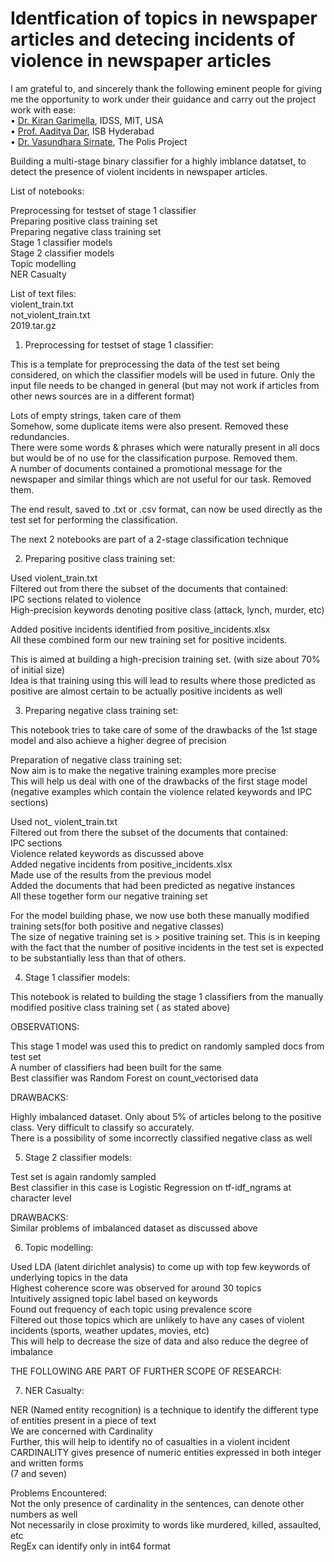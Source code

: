 # Identfication of topics in newspaper articles and detecing incidents of violence in newspaper articles


I am grateful to, and sincerely thank the following eminent people for giving me the opportunity to work under their guidance and carry out the project work with ease:  
• [Dr. Kiran Garimella](https://idss.mit.edu/staff/kiran-garimella/), IDSS, MIT, USA  
• [Prof. Aaditya Dar](https://www.isb.edu/en/research-thought-leadership/faculty/faculty-directory/aaditya-dar.html), ISB Hyderabad  
• [Dr. Vasundhara Sirnate](https://en.wikipedia.org/wiki/Vasundhara_Sirnate), The Polis Project  



Building a multi-stage binary classifier for a highly imblance datatset, to detect the presence of violent incidents in newspaper articles.

List of notebooks:  

Preprocessing for testset of stage 1 classifier  
Preparing positive class training set  
Preparing negative class training set  
Stage 1 classifier models  
Stage 2 classifier models  
Topic modelling  
NER Casualty  

List of text files:  
violent_train.txt  
not_violent_train.txt  
2019.tar.gz  



1. Preprocessing for testset of stage 1 classifier:  

This is a template for preprocessing the data of the test set being considered, on which the classifier models will be used in future. Only the input file needs to be changed in general (but may not work if articles from other news sources are in a different format)


Lots of empty strings, taken care of them  
Somehow, some duplicate items were also present. Removed these redundancies.  
There were some words & phrases which were naturally present in all docs but would be of no use for the classification purpose. Removed them.  
A number of documents contained a promotional message for the newspaper and similar things which are not useful for our task. Removed them.  

The end result, saved to .txt or .csv format, can now be used directly as the test set for performing the classification.  





The next 2 notebooks are part of a 2-stage classification technique







2. Preparing positive class training set:  

Used violent_train.txt  
Filtered out from there the subset of the documents that contained:  
IPC sections related to violence  
High-precision keywords denoting positive class (attack, lynch, murder, etc)  

Added positive incidents identified from positive_incidents.xlsx  
All these combined form our new training set for positive incidents.  

This is aimed at building a high-precision training set. (with size about 70% of initial size)  
Idea is that training using this will lead to results where those predicted as positive are almost certain to be actually positive incidents as well  



3. Preparing negative class training set:  

This notebook tries to take care of some of the drawbacks of the 1st stage model and also achieve a higher degree of precision

Preparation of negative class training set:  
Now aim is to make the negative training examples more precise  
This will help us deal with one of the drawbacks of the first stage model (negative examples which contain the violence related keywords and IPC sections)  

Used not_ violent_train.txt  
Filtered out from there the subset of the documents that contained:  
IPC sections  
Violence related keywords as discussed above  
Added negative incidents from positive_incidents.xlsx  
Made use of the results from the previous model  
Added the documents that had been predicted as negative instances  
All these together form our negative training set  

For the model building phase, we now use both these manually modified training sets(for both positive and negative classes)  
The size of negative training set is > positive training set. This is in keeping with the fact that the number of positive incidents in the test set is expected to be substantially less than that of others.  

4. Stage 1 classifier models:  

This notebook is related to building the stage 1 classifiers from the manually modified positive class training set ( as stated above)  


OBSERVATIONS:  

This stage 1 model was used this to predict on randomly sampled docs from test set   
A number of classifiers had been built for the same  
Best classifier was Random Forest on count_vectorised data  

DRAWBACKS:  

Highly imbalanced dataset. Only about 5% of articles belong to the positive class. Very difficult to classify so accurately.  
There is a possibility of some incorrectly classified negative class as well  




5. Stage 2 classifier models:  

Test set is again randomly sampled   
Best classifier in this case is Logistic Regression on tf-idf_ngrams at character level  

DRAWBACKS:  
Similar problems of imbalanced dataset as discussed above  




6. Topic modelling:  

Used LDA (latent dirichlet analysis) to come up with top few keywords of underlying topics in the data  
Highest coherence score was observed for around 30 topics  
Intuitively assigned topic label based on keywords  
Found out frequency of each topic using prevalence score  
Filtered out those topics which are unlikely to have any cases of violent incidents (sports, weather updates, movies, etc)   
This will help to decrease the size of data and also reduce the degree of imbalance  



THE FOLLOWING ARE PART OF FURTHER SCOPE OF RESEARCH:  


7. NER Casualty:  

NER (Named entity recognition) is a technique to identify the different type of entities present in a piece of text  
We are concerned with Cardinality   
Further, this will help to identify no of casualties in a violent incident  
CARDINALITY gives presence of numeric entities expressed in both integer and written forms   
(7 and seven)  

Problems Encountered:  
Not the only presence of cardinality in the sentences, can denote other numbers as well  
Not necessarily in close proximity to words like murdered, killed, assaulted, etc  
RegEx can identify only in int64 format  




